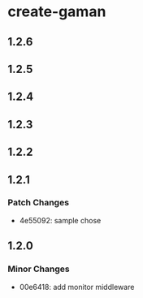 # create-gaman

## 1.2.6

## 1.2.5

## 1.2.4

## 1.2.3

## 1.2.2

## 1.2.1

### Patch Changes

- 4e55092: sample chose

## 1.2.0

### Minor Changes

- 00e6418: add monitor middleware
